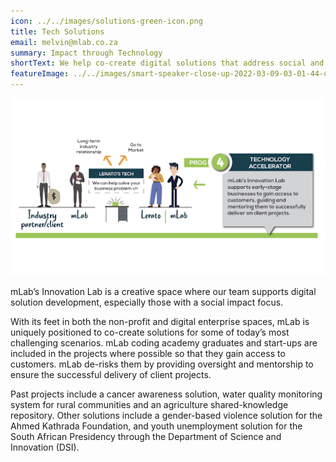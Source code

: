 ```yaml
---
icon: ../../images/solutions-green-icon.png
title: Tech Solutions
email: melvin@mlab.co.za
summary: Impact through Technology
shortText: We help co-create digital solutions that address social and economic challenges
featureImage: ../../images/smart-speaker-close-up-2022-03-09-03-01-44-utc.jpg
---
```

![technology accelerator](../../images/1.png)

mLab’s Innovation Lab is a creative space where our team supports digital solution development, especially those with a social impact focus.

With its feet in both the non-profit and digital enterprise spaces, mLab is uniquely positioned to co-create solutions for some of today’s most challenging scenarios. mLab coding academy graduates and start-ups are included in the projects where possible so that they gain access to customers. mLab de-risks them by providing oversight and mentorship to ensure the successful delivery of client projects.

Past projects include a cancer awareness solution, water quality monitoring system for rural communities and an agriculture shared-knowledge repository. Other solutions include a gender-based violence solution for the Ahmed Kathrada Foundation, and youth unemployment solution for the South African Presidency through the Department of Science and Innovation (DSI).
